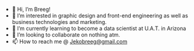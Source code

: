 - 👋 Hi, I’m Breeg!
- 👀 I’m interested in graphic design and front-end engineering as well as business technologies and marketing.
- 🌱 I’m currently learning to become a data scientist at U.A.T. in Arizona
- 💞️ I’m looking to collaborate on nothing atm.
- 📫 How to reach me @ Jekobreeg@gmail.com

<!---
JekoBreeg/JekoBreeg is a ✨ special ✨ repository because its `README.md` (this file) appears on your GitHub profile.
You can click the Preview link to take a look at your changes.
--->
